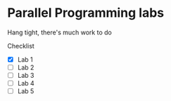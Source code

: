 # Parallel Programming labs

Hang tight, there's much work to do

Checklist

- [x] Lab 1
- [ ] Lab 2
- [ ] Lab 3
- [ ] Lab 4
- [ ] Lab 5
